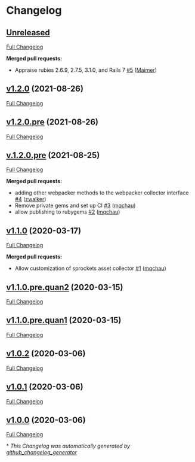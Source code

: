 # Changelog

## [Unreleased](https://github.com/appfolio/ae_test_coverage/tree/HEAD)

[Full Changelog](https://github.com/appfolio/ae_test_coverage/compare/v1.2.0...HEAD)

**Merged pull requests:**

- Appraise rubies 2.6.9, 2.7.5, 3.1.0, and Rails 7 [\#5](https://github.com/appfolio/ae_test_coverage/pull/5) ([Maimer](https://github.com/Maimer))

## [v1.2.0](https://github.com/appfolio/ae_test_coverage/tree/v1.2.0) (2021-08-26)

[Full Changelog](https://github.com/appfolio/ae_test_coverage/compare/v1.2.0.pre...v1.2.0)

## [v1.2.0.pre](https://github.com/appfolio/ae_test_coverage/tree/v1.2.0.pre) (2021-08-26)

[Full Changelog](https://github.com/appfolio/ae_test_coverage/compare/v.1.2.0.pre...v1.2.0.pre)

## [v.1.2.0.pre](https://github.com/appfolio/ae_test_coverage/tree/v.1.2.0.pre) (2021-08-25)

[Full Changelog](https://github.com/appfolio/ae_test_coverage/compare/v1.1.0...v.1.2.0.pre)

**Merged pull requests:**

- adding other webpacker methods to the webpacker collector interface [\#4](https://github.com/appfolio/ae_test_coverage/pull/4) ([zwalker](https://github.com/zwalker))
- Remove private gems and set up CI [\#3](https://github.com/appfolio/ae_test_coverage/pull/3) ([mqchau](https://github.com/mqchau))
- allow publishing to rubygems [\#2](https://github.com/appfolio/ae_test_coverage/pull/2) ([mqchau](https://github.com/mqchau))

## [v1.1.0](https://github.com/appfolio/ae_test_coverage/tree/v1.1.0) (2020-03-17)

[Full Changelog](https://github.com/appfolio/ae_test_coverage/compare/v1.1.0.pre.quan2...v1.1.0)

**Merged pull requests:**

- Allow customization of sprockets asset collector [\#1](https://github.com/appfolio/ae_test_coverage/pull/1) ([mqchau](https://github.com/mqchau))

## [v1.1.0.pre.quan2](https://github.com/appfolio/ae_test_coverage/tree/v1.1.0.pre.quan2) (2020-03-15)

[Full Changelog](https://github.com/appfolio/ae_test_coverage/compare/v1.1.0.pre.quan1...v1.1.0.pre.quan2)

## [v1.1.0.pre.quan1](https://github.com/appfolio/ae_test_coverage/tree/v1.1.0.pre.quan1) (2020-03-15)

[Full Changelog](https://github.com/appfolio/ae_test_coverage/compare/v1.0.2...v1.1.0.pre.quan1)

## [v1.0.2](https://github.com/appfolio/ae_test_coverage/tree/v1.0.2) (2020-03-06)

[Full Changelog](https://github.com/appfolio/ae_test_coverage/compare/v1.0.1...v1.0.2)

## [v1.0.1](https://github.com/appfolio/ae_test_coverage/tree/v1.0.1) (2020-03-06)

[Full Changelog](https://github.com/appfolio/ae_test_coverage/compare/v1.0.0...v1.0.1)

## [v1.0.0](https://github.com/appfolio/ae_test_coverage/tree/v1.0.0) (2020-03-06)

[Full Changelog](https://github.com/appfolio/ae_test_coverage/compare/1ee8f825d020c7c20075351d7de0756063d35bca...v1.0.0)



\* *This Changelog was automatically generated by [github_changelog_generator](https://github.com/github-changelog-generator/github-changelog-generator)*
